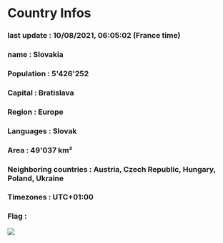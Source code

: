 # Country  Infos
### last update : 10/08/2021, 06:05:02 (France time)

### name : Slovakia
### Population : 5'426'252
### Capital : Bratislava
### Region : Europe
### Languages : Slovak
### Area : 49'037 km²
### Neighboring countries : Austria, Czech Republic, Hungary, Poland, Ukraine
### Timezones : UTC+01:00

### Flag :
![](https://restcountries.eu/data/svk.svg)